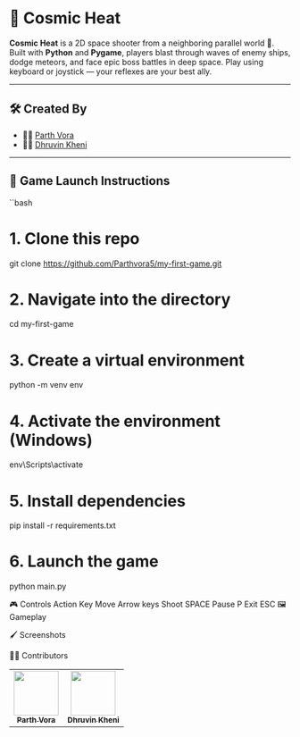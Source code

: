 # 🚀 Cosmic Heat

**Cosmic Heat** is a 2D space shooter from a neighboring parallel world 🌌.  
Built with **Python** and **Pygame**, players blast through waves of enemy ships, dodge meteors, and face epic boss battles in deep space. Play using keyboard or joystick — your reflexes are your best ally.

---

## 🛠️ Created By

- 👨‍🚀 [Parth Vora](https://github.com/Parthvora5)
- 👨‍🚀 [Dhruvin Kheni](https://github.com/Khenidhruvin2001)

---

## 🚀 Game Launch Instructions

``bash
# 1. Clone this repo
git clone https://github.com/Parthvora5/my-first-game.git

# 2. Navigate into the directory
cd my-first-game

# 3. Create a virtual environment
python -m venv env

# 4. Activate the environment (Windows)
env\Scripts\activate

# 5. Install dependencies
pip install -r requirements.txt

# 6. Launch the game
python main.py

🎮 Controls
Action	Key
Move	Arrow keys
Shoot	SPACE
Pause	P
Exit	ESC
🖼️ Gameplay


🖌️ Screenshots


🧑‍💻 Contributors
<table> <tr> <td align="center"><a href="https://github.com/Parthvora5"><img src="https://avatars.githubusercontent.com/u/Parthvora5?v=4" width="80"/><br /><sub><b>Parth Vora</b></sub></a></td> <td align="center"><a href="https://github.com/Khenidhruvin2001"><img src="https://avatars.githubusercontent.com/u/Khenidhruvin2001?v=4" width="80"/><br /><sub><b>Dhruvin Kheni</b></sub></a></td> </tr> </table>
